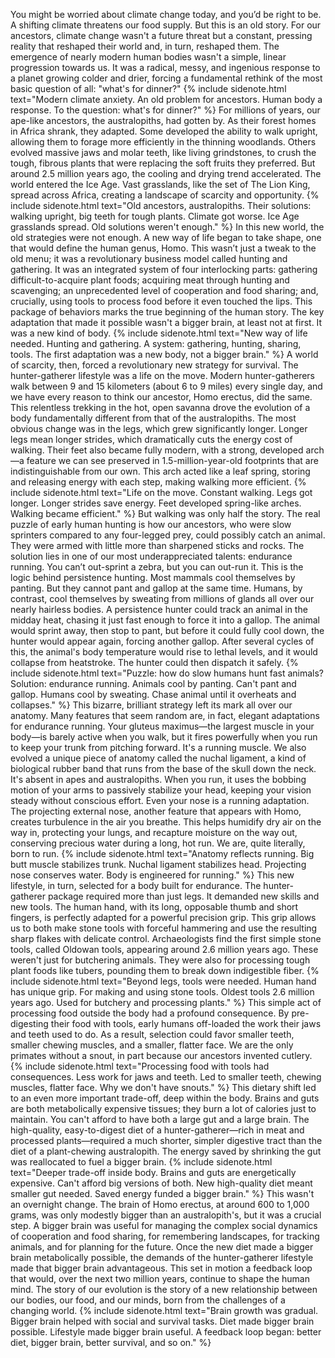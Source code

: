You might be worried about climate change today, and you’d be right to be. A shifting climate threatens our food supply. But this is an old story. For our ancestors, climate change wasn't a future threat but a constant, pressing reality that reshaped their world and, in turn, reshaped them. The emergence of nearly modern human bodies wasn't a simple, linear progression towards us. It was a radical, messy, and ingenious response to a planet growing colder and drier, forcing a fundamental rethink of the most basic question of all: "what's for dinner?"
{% include sidenote.html text="Modern climate anxiety. An old problem for ancestors. Human body a response. To the question: what's for dinner?" %}
For millions of years, our ape-like ancestors, the australopiths, had gotten by. As their forest homes in Africa shrank, they adapted. Some developed the ability to walk upright, allowing them to forage more efficiently in the thinning woodlands. Others evolved massive jaws and molar teeth, like living grindstones, to crush the tough, fibrous plants that were replacing the soft fruits they preferred. But around 2.5 million years ago, the cooling and drying trend accelerated. The world entered the Ice Age. Vast grasslands, like the set of The Lion King, spread across Africa, creating a landscape of scarcity and opportunity.
{% include sidenote.html text="Old ancestors, australopiths. Their solutions: walking upright, big teeth for tough plants. Climate got worse. Ice Age grasslands spread. Old solutions weren't enough." %}
In this new world, the old strategies were not enough. A new way of life began to take shape, one that would define the human genus, Homo. This wasn’t just a tweak to the old menu; it was a revolutionary business model called hunting and gathering. It was an integrated system of four interlocking parts: gathering difficult-to-acquire plant foods; acquiring meat through hunting and scavenging; an unprecedented level of cooperation and food sharing; and, crucially, using tools to process food before it even touched the lips. This package of behaviors marks the true beginning of the human story. The key adaptation that made it possible wasn't a bigger brain, at least not at first. It was a new kind of body.
{% include sidenote.html text="New way of life needed. Hunting and gathering. A system: gathering, hunting, sharing, tools. The first adaptation was a new body, not a bigger brain." %}
A world of scarcity, then, forced a revolutionary new strategy for survival.
The hunter-gatherer lifestyle was a life on the move. Modern hunter-gatherers walk between 9 and 15 kilometers (about 6 to 9 miles) every single day, and we have every reason to think our ancestor, Homo erectus, did the same. This relentless trekking in the hot, open savanna drove the evolution of a body fundamentally different from that of the australopiths. The most obvious change was in the legs, which grew significantly longer. Longer legs mean longer strides, which dramatically cuts the energy cost of walking. Their feet also became fully modern, with a strong, developed arch—a feature we can see preserved in 1.5-million-year-old footprints that are indistinguishable from our own. This arch acted like a leaf spring, storing and releasing energy with each step, making walking more efficient.
{% include sidenote.html text="Life on the move. Constant walking. Legs got longer. Longer strides save energy. Feet developed spring-like arches. Walking became efficient." %}
But walking was only half the story. The real puzzle of early human hunting is how our ancestors, who were slow sprinters compared to any four-legged prey, could possibly catch an animal. They were armed with little more than sharpened sticks and rocks. The solution lies in one of our most underappreciated talents: endurance running. You can’t out-sprint a zebra, but you can out-run it. This is the logic behind persistence hunting. Most mammals cool themselves by panting. But they cannot pant and gallop at the same time. Humans, by contrast, cool themselves by sweating from millions of glands all over our nearly hairless bodies. A persistence hunter could track an animal in the midday heat, chasing it just fast enough to force it into a gallop. The animal would sprint away, then stop to pant, but before it could fully cool down, the hunter would appear again, forcing another gallop. After several cycles of this, the animal's body temperature would rise to lethal levels, and it would collapse from heatstroke. The hunter could then dispatch it safely.
{% include sidenote.html text="Puzzle: how do slow humans hunt fast animals? Solution: endurance running. Animals cool by panting. Can't pant and gallop. Humans cool by sweating. Chase animal until it overheats and collapses." %}
This bizarre, brilliant strategy left its mark all over our anatomy. Many features that seem random are, in fact, elegant adaptations for endurance running. Your gluteus maximus—the largest muscle in your body—is barely active when you walk, but it fires powerfully when you run to keep your trunk from pitching forward. It's a running muscle. We also evolved a unique piece of anatomy called the nuchal ligament, a kind of biological rubber band that runs from the base of the skull down the neck. It's absent in apes and australopiths. When you run, it uses the bobbing motion of your arms to passively stabilize your head, keeping your vision steady without conscious effort. Even your nose is a running adaptation. The projecting external nose, another feature that appears with Homo, creates turbulence in the air you breathe. This helps humidify dry air on the way in, protecting your lungs, and recapture moisture on the way out, conserving precious water during a long, hot run. We are, quite literally, born to run.
{% include sidenote.html text="Anatomy reflects running. Big butt muscle stabilizes trunk. Nuchal ligament stabilizes head. Projecting nose conserves water. Body is engineered for running." %}
This new lifestyle, in turn, selected for a body built for endurance.
The hunter-gatherer package required more than just legs. It demanded new skills and new tools. The human hand, with its long, opposable thumb and short fingers, is perfectly adapted for a powerful precision grip. This grip allows us to both make stone tools with forceful hammering and use the resulting sharp flakes with delicate control. Archaeologists find the first simple stone tools, called Oldowan tools, appearing around 2.6 million years ago. These weren't just for butchering animals. They were also for processing tough plant foods like tubers, pounding them to break down indigestible fiber.
{% include sidenote.html text="Beyond legs, tools were needed. Human hand has unique grip. For making and using stone tools. Oldest tools 2.6 million years ago. Used for butchery and processing plants." %}
This simple act of processing food outside the body had a profound consequence. By pre-digesting their food with tools, early humans off-loaded the work their jaws and teeth used to do. As a result, selection could favor smaller teeth, smaller chewing muscles, and a smaller, flatter face. We are the only primates without a snout, in part because our ancestors invented cutlery.
{% include sidenote.html text="Processing food with tools had consequences. Less work for jaws and teeth. Led to smaller teeth, chewing muscles, flatter face. Why we don't have snouts." %}
This dietary shift led to an even more important trade-off, deep within the body. Brains and guts are both metabolically expensive tissues; they burn a lot of calories just to maintain. You can't afford to have both a large gut and a large brain. The high-quality, easy-to-digest diet of a hunter-gatherer—rich in meat and processed plants—required a much shorter, simpler digestive tract than the diet of a plant-chewing australopith. The energy saved by shrinking the gut was reallocated to fuel a bigger brain.
{% include sidenote.html text="Deeper trade-off inside body. Brains and guts are energetically expensive. Can't afford big versions of both. New high-quality diet meant smaller gut needed. Saved energy funded a bigger brain." %}
This wasn't an overnight change. The brain of Homo erectus, at around 600 to 1,000 grams, was only modestly bigger than an australopith's, but it was a crucial step. A bigger brain was useful for managing the complex social dynamics of cooperation and food sharing, for remembering landscapes, for tracking animals, and for planning for the future. Once the new diet made a bigger brain metabolically possible, the demands of the hunter-gatherer lifestyle made that bigger brain advantageous. This set in motion a feedback loop that would, over the next two million years, continue to shape the human mind. The story of our evolution is the story of a new relationship between our bodies, our food, and our minds, born from the challenges of a changing world.
{% include sidenote.html text="Brain growth was gradual. Bigger brain helped with social and survival tasks. Diet made bigger brain possible. Lifestyle made bigger brain useful. A feedback loop began: better diet, bigger brain, better survival, and so on." %}